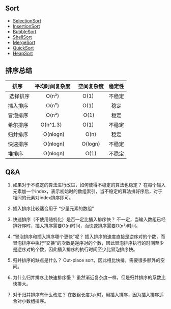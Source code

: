 ## Sort

* [SelectionSort](https://github.com/steveLauwh/Data-Structures-And-Algorithms/tree/master/Sort/SelectionSort)
* [InsertionSort](https://github.com/steveLauwh/Data-Structures-And-Algorithms/tree/master/Sort/InsertionSort)
* [BubbleSort](https://github.com/steveLauwh/Data-Structures-And-Algorithms/tree/master/Sort/BubbleSort)
* [ShellSort](https://github.com/steveLauwh/Data-Structures-And-Algorithms/tree/master/Sort/ShellSort)
* [MergeSort](https://github.com/steveLauwh/Data-Structures-And-Algorithms/tree/master/Sort/MergeSort)
* [QuickSort](https://github.com/steveLauwh/Data-Structures-And-Algorithms/tree/master/Sort/QuickSort)
* [HeapSort](https://github.com/steveLauwh/Data-Structures-And-Algorithms/tree/master/Sort/HeapSort)

## 排序总结

| 排序    | 平均时间复杂度    |  空间复杂度 |  稳定性 |
| --------| :-----:         | :-----:  | :-----:  |  
| 选择排序 | O(n²)    | O(1)            | 不稳定 |
| 插入排序 | O(n²)    | O(1)            | 稳定 |
| 冒泡排序 | O(n²)    | O(1)             | 稳定 |
| 希尔排序 | O(n^1.3)     | O(1)            | 不稳定 |
| 归并排序 | O(nlogn) | O(n)| 稳定 |
| 快速排序 | O(nlogn) | O(logn)          | 不稳定 |
| 堆排序   | O(nlogn) | O(1) | 不稳定 |

## Q&A

1. 如果对于不稳定的算法进行改进，如何使得不稳定的算法也稳定？
在每个输入元素加一个index，表示初始时的数组索引，当不稳定的算法排好序后，对于相同的元素对index排序即可。

2. 插入排序比较适合用于 “少量元素的数组”

3. 快速排序（不使用随机化）是否一定比插入排序快？
不一定，当输入数组已经排好序时，插入排序需要O(n)时间，而快速排序需要O(n²)时间。

4. “冒泡排序和插入排序哪个更快”呢？
插入排序的速度直接是逆序对的个数，而冒泡排序中执行“交换“的次数是逆序对的个数，因此冒泡排序执行的时间至少是逆序对的个数，因此插入排序的执行时间至少比冒泡排序快。

5. 归并排序的缺点是什么？
Out-place sort，因此相比快排，需要很多额外的空间。

6. 为什么归并排序比快速排序慢？
虽然渐近复杂度一样，但是归并排序的系数比快排大。

7. 对于归并排序有什么改进？
在数组长度为k时，用插入排序，因为插入排序适合对小数组排序。


